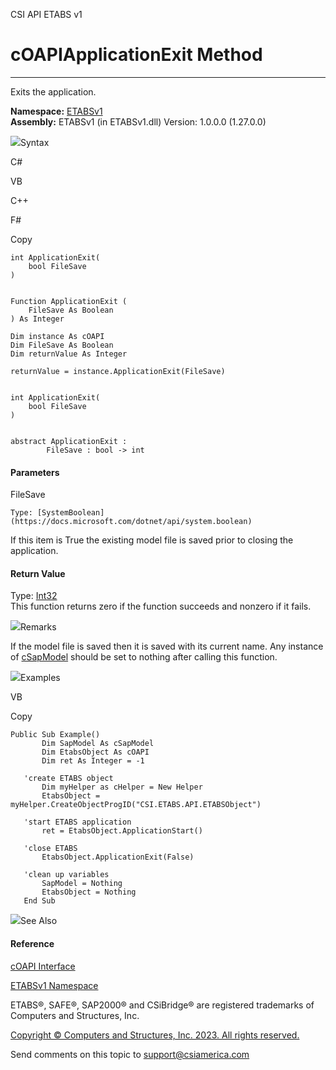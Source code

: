 ﻿

CSI API ETABS v1

# cOAPIApplicationExit Method  
  
---  
  
Exits the application.

**Namespace:** [ETABSv1](2780f1b8-2033-5289-2298-1cdb2a7508d9.htm)  
**Assembly:** ETABSv1 (in ETABSv1.dll) Version: 1.0.0.0 (1.27.0.0)

![](../icons/SectionExpanded.png)Syntax

C#

VB

C++

F#

Copy

    
    
    int ApplicationExit(
    	bool FileSave
    )
    
    
    Function ApplicationExit ( 
    	FileSave As Boolean
    ) As Integer
    
    Dim instance As cOAPI
    Dim FileSave As Boolean
    Dim returnValue As Integer
    
    returnValue = instance.ApplicationExit(FileSave)
    
    
    int ApplicationExit(
    	bool FileSave
    )
    
    
    abstract ApplicationExit : 
            FileSave : bool -> int 
    

#### Parameters

FileSave

    Type: [SystemBoolean](https://docs.microsoft.com/dotnet/api/system.boolean)  
If this item is True the existing model file is saved prior to closing the
application.

#### Return Value

Type: [Int32](https://docs.microsoft.com/dotnet/api/system.int32)  
This function returns zero if the function succeeds and nonzero if it fails.

![](../icons/SectionExpanded.png)Remarks

If the model file is saved then it is saved with its current name. Any
instance of [cSapModel](fe0b0096-9fef-56a3-9d57-cdef76e0f611.htm) should be
set to nothing after calling this function.

![](../icons/SectionExpanded.png)Examples

VB

Copy

    
    
    Public Sub Example()
           Dim SapModel As cSapModel
           Dim EtabsObject As cOAPI
           Dim ret As Integer = -1
    
       'create ETABS object
           Dim myHelper as cHelper = New Helper
           EtabsObject = myHelper.CreateObjectProgID("CSI.ETABS.API.ETABSObject")
    
       'start ETABS application
           ret = EtabsObject.ApplicationStart()
    
       'close ETABS
           EtabsObject.ApplicationExit(False)
    
       'clean up variables
           SapModel = Nothing
           EtabsObject = Nothing
       End Sub

![](../icons/SectionExpanded.png)See Also

#### Reference

[cOAPI Interface](85e13e9c-4b05-a5ed-4bfe-08903fdb79e1.htm)

[ETABSv1 Namespace](2780f1b8-2033-5289-2298-1cdb2a7508d9.htm)

ETABS®, SAFE®, SAP2000® and CSiBridge® are registered trademarks of Computers
and Structures, Inc.  

[Copyright © Computers and Structures, Inc. 2023. All rights
reserved.](http://www.csiamerica.com)

Send comments on this topic to
[support@csiamerica.com](mailto:support%40csiamerica.com?Subject=CSI%20API%20ETABS%20v1)

